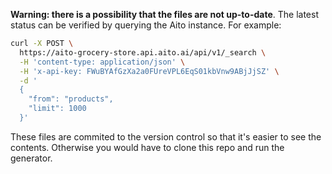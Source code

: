 **Warning: there is a possibility that the files are not up-to-date**. The latest status can
be verified by querying the Aito instance. For example:

```bash
curl -X POST \
  https://aito-grocery-store.api.aito.ai/api/v1/_search \
  -H 'content-type: application/json' \
  -H 'x-api-key: FWuBYAfGzXa2a0FUreVPL6EqS01kbVnw9ABjJjSZ' \
  -d '
  {
    "from": "products",
    "limit": 1000
  }'
```

These files are commited to the version control so that it's easier to see the contents.
Otherwise you would have to clone this repo and run the generator.
